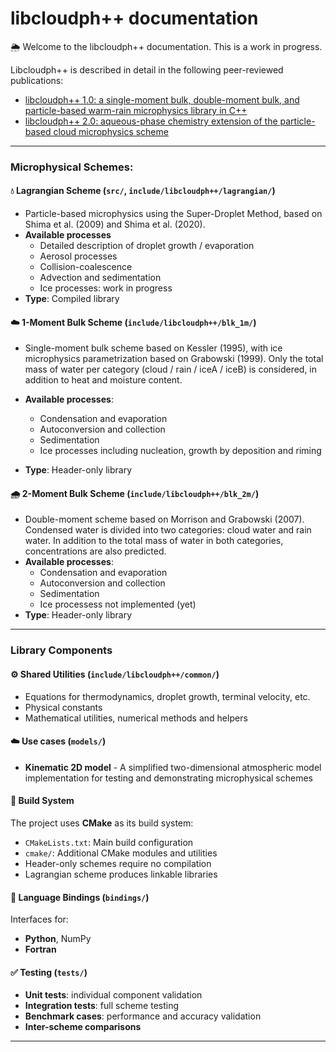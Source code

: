 # libcloudph++ documentation

🌦️ Welcome to the libcloudph++ documentation. This is a work in progress.

Libcloudph++ is described in detail in the following peer-reviewed publications:
- [libcloudph++ 1.0: a single-moment bulk, double-moment bulk, and particle-based warm-rain microphysics library in C++](https://gmd.copernicus.org/articles/8/1677/2015/)
- [libcloudph++ 2.0: aqueous-phase chemistry extension of the particle-based cloud microphysics scheme](https://gmd.copernicus.org/articles/11/3623/2018/)


---
### Microphysical Schemes:


####  💧 **Lagrangian Scheme** (`src/`, `include/libcloudph++/lagrangian/`)
- Particle-based microphysics using the Super-Droplet Method, based on Shima et al. (2009) and Shima et al. (2020).
- **Available processes**
  - Detailed description of droplet growth / evaporation
  - Aerosol processes
  - Collision-coalescence
  - Advection and sedimentation
  - Ice processes: work in progress
- **Type**: Compiled library

####  ☁️ **1-Moment Bulk Scheme** (`include/libcloudph++/blk_1m/`)
- Single-moment bulk scheme based on Kessler (1995), with ice microphysics parametrization based on Grabowski (1999).
Only the total mass of water per category (cloud / rain / iceA / iceB) is considered, in addition to heat and moisture content.

- **Available processes**:
    - Condensation and evaporation
    - Autoconversion and collection 
    - Sedimentation
    - Ice processes including nucleation, growth by deposition and riming
- **Type**: Header-only library

####  🌧️ **2-Moment Bulk Scheme** (`include/libcloudph++/blk_2m/`)
- Double-moment scheme based on Morrison and Grabowski (2007). 
  Condensed water is divided into two categories:
  cloud water and rain water. In addition to the total mass of
  water in both categories, concentrations
  are also predicted. 
- **Available processes**:
    - Condensation and evaporation
    - Autoconversion and collection
    - Sedimentation
    - Ice processess not implemented (yet)
- **Type**: Header-only library
---


###  Library Components

#### **⚙️ Shared Utilities** (`include/libcloudph++/common/`)
- Equations for thermodynamics, droplet growth, terminal velocity, etc.
- Physical constants
- Mathematical utilities, numerical methods and helpers

#### ☁️ Use cases (`models/`)

- **Kinematic 2D model** - A simplified two-dimensional atmospheric model implementation for testing and demonstrating microphysical schemes


#### 🔨 Build System

The project uses **CMake** as its build system:
- `CMakeLists.txt`: Main build configuration
- `cmake/`: Additional CMake modules and utilities
- Header-only schemes require no compilation
- Lagrangian scheme produces linkable libraries

#### 🔗 Language Bindings (`bindings/`)

Interfaces for:
- **Python**, NumPy 
- **Fortran**

#### ✅ Testing (`tests/`)

- **Unit tests**: individual component validation
- **Integration tests**: full scheme testing
- **Benchmark cases**: performance and accuracy validation
- **Inter-scheme comparisons**

---